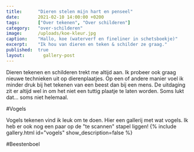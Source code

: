 ```yaml
---
title:      "Dieren stelen mijn hart en penseel"
date:       2021-02-10 14:00:00 +0200
tags:       ["Over tekenen", "Over schilderen"]
category:   "over-schilderen"
image:      /uploads/koe-kleur.jpg
caption:    "Hallo, koe (waterverf en fineliner in schetsboekje)"
excerpt:    "Ik hou van dieren en teken & schilder ze graag."
published:  true
layout: 	  gallery-post
---
```


Dieren tekenen en schilderen trekt me altijd aan. Ik probeer ook graag nieuwe technieken uit op dierenplaatjes. Op een of andere manier voel ik minder druk bij het tekenen van een beest dan bij een mens. De uitdaging zit er altijd wel in om het niet een tuttig plaatje te laten worden. Soms lukt dat... soms niet helemaal.

#Vogels

Vogels tekenen vind ik leuk om te doen. Hier een gallerij met wat vogels. Ik heb er ook nog een paar op de "te scannen" stapel liggen! 
{% include gallery.html id="vogels" show_description=false %}


#Beestenboel


